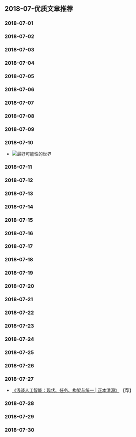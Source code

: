 

## 2018-07-优质文章推荐


### 2018-07-01


### 2018-07-02


### 2018-07-03


### 2018-07-04


### 2018-07-05


### 2018-07-06


### 2018-07-07


### 2018-07-08


### 2018-07-09


### 2018-07-10

- ![最好可能性的世界](https://mp.weixin.qq.com/s/4FycBJDODmkYVRbXZnGmYA)



### 2018-07-11


### 2018-07-12


### 2018-07-13


### 2018-07-14


### 2018-07-15


### 2018-07-16

### 2018-07-17

### 2018-07-18

### 2018-07-19

### 2018-07-20

### 2018-07-21

### 2018-07-22

### 2018-07-23

### 2018-07-24


### 2018-07-25


### 2018-07-26

### 2018-07-27

- [《浅谈人工智能：现状、任务、构架与统一 | 正本清源》](https://mp.weixin.qq.com/s/3sKfJnPayDCCosKVP3Jz8Q) 【荐】


### 2018-07-28

### 2018-07-29

### 2018-07-30






